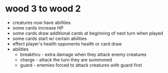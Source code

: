 # wood 3 to wood 2

- creatures now have abilities
- some cards increase HP
- some cards draw additional cards at beginning of next turn when played
- some cards start w/ certain abilities
- effect player's health opponents health or card draw
- abilities
  - breakthru - extra damage when they attack enemy creatures
  - charge - attack the turn they are summoned
  - guard - enemies forced to attack creatures with guard first